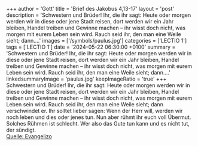 +++
author = 'Gott'
title = 'Brief des Jakobus 4,13-17'
layout = 'post'
description = 'Schwestern und Brüder! Ihr, die ihr sagt: Heute oder morgen werden wir in diese oder jene Stadt reisen, dort werden wir ein Jahr bleiben, Handel treiben und Gewinne machen – ihr wisst doch nicht, was morgen mit eurem Leben sein wird. Rauch seid ihr, den man eine Weile sieht; dann....'
images = ['/symbols/paulus.jpg']
categories = ['LECTIO 1']
tags = ['LECTIO 1']
date = '2024-05-22 06:30:00 +0100'
summary = 'Schwestern und Brüder! Ihr, die ihr sagt: Heute oder morgen werden wir in diese oder jene Stadt reisen, dort werden wir ein Jahr bleiben, Handel treiben und Gewinne machen – ihr wisst doch nicht, was morgen mit eurem Leben sein wird. Rauch seid ihr, den man eine Weile sieht; dann....'
linkedsummaryImage = 'paulus.jpg'
keepImageRatio = 'true'
+++
Schwestern und Brüder! Ihr, die ihr sagt: Heute oder morgen werden wir in diese oder jene Stadt reisen, dort werden wir ein Jahr bleiben, Handel treiben und Gewinne machen –
ihr wisst doch nicht, was morgen mit eurem Leben sein wird. Rauch seid ihr, den man eine Weile sieht; dann verschwindet er.<!--more-->
Ihr solltet lieber sagen: Wenn der Herr will, werden wir noch leben und dies oder jenes tun.
Nun aber rühmt ihr euch voll Übermut. Solches Rühmen ist schlecht.
Wer also das Gute tun kann und es nicht tut, der sündigt.<br> [Quelle: Evangelizo](https://evangeliumtagfuertag.org/DE/gospel)